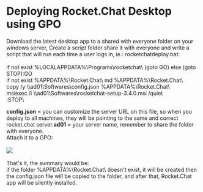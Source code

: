 # Deploying Rocket.Chat Desktop using GPO

Download the latest desktop app to a shared with everyone folder on your windows server, Create a script folder share it with everyone and write a script that will run each time a user logs in, ie.: rocketchatdeploy.bat:\
\
if not exist %LOCALAPPDATA%\Programs\rocketchat\ (goto GO) else (goto STOP):GO\
if not exist %APPDATA%\Rocket.Chat\ md %APPDATA%\Rocket.Chat\\\
copy /y \\\ad01\Softwares\config.json %APPDATA%\Rocket.Chat\\\
msiexec /i \\\ad01\Softwares\rocketchat-setup-3.4.0.msi /quiet\
:STOP\


**config.json** = you can customize the server URL on this file, so when you deploy to all machines, they will be pointing to the same and correct rocket.chat server.**ad01** = your server name, remember to share the folder with everyone.\
Attach it to a GPO:\
\
![](https://desk.rocket.chat/galleryDocuments/edbsn7babc8dd72338aaa2c3e079ee114da763fd1c166ef063090d538aa0867179d3329f47ca476a23834ed206441e53a0f2f?inline=true)\
\
That's it, the summary would be:\
if the folder %APPDATA%\Rocket.Chat\ doesn't exist, it will be created then the config.json file will be copied to the folder, and after that, Rocket.Chat app will be silently installed.
